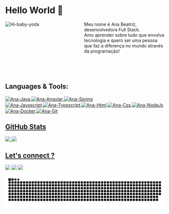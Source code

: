 # Hello World  👋 
<div style="display: inline_block">
<a href="https://github.com/anabalves">
<img align="left" alt="Hi-baby-yoda" src="https://media1.tenor.com/images/a53e378bb32fdbcabd28565ae799cfd5/tenor.gif" width="250" height="150">
</a>
<p>Meu nome é Ana Beatriz, desenvolvedora Full Stack.<br>Amo aprender sobre tudo que envolva tecnologia e quero ser uma pessoa que faz a diferença no mundo através da programação!</p>
</div>
 

&nbsp;
 

&nbsp;

## Languages & Tools:
<div style="display: inline_block; margin: auto;">
  <a href="https://github.com/anabalves">
  <img align="center" alt="Ana-Java" height="30" width="100" src="https://img.shields.io/badge/Java-FF0000?style=for-the-badge&logo=JAVA&logoColor=white">
  <img align="center" alt="Ana-Angular" height="30" width="100" src="https://img.shields.io/badge/Angular-FFFFFF?style=for-the-badge&logo=Angular&logoColor=FF0000">
  <img align="center" alt="Ana-Spring" height="30" width="100" src="https://img.shields.io/badge/Spring-8BC34A?style=for-the-badge&logo=Spring&logoColor=white">
<br>
  <img align="center" alt="Ana-Javascript" height="30" width="120" src="https://img.shields.io/badge/JavaScript-323330?style=for-the-badge&logo=javascript&logoColor=F7DF1E">
  <img align="center" alt="Ana-Typescript" height="30" width="120" src="https://img.shields.io/badge/Typescript-007acc?style=for-the-badge&logo=Typescript&logoColor=white">
  <img align="center" alt="Ana-Html" height="30" width="100" src="https://img.shields.io/badge/HTML5-E34F26?style=for-the-badge&logo=html5&logoColor=white">
  <img align="center" alt="Ana-Css" height="30" width="100" src="https://img.shields.io/badge/CSS3-1572B6?style=for-the-badge&logo=css3&logoColor=white">
  <img align="center" alt="Ana-NodeJs" height="30" width="100" src="https://img.shields.io/badge/Vue.js-FFFFFF?style=for-the-badge&logo=Vue.js">
<br>
  <img align="center" alt="Ana-Docker" height="30" width="100" src="https://img.shields.io/badge/-Docker-2CA5E0?style=for-the-badge&logo=docker&logoColor=white">
  <img align="center" alt="Ana-Git" height="30" width="80" src="https://img.shields.io/badge/Git-F05032?style=for-the-badge&logo=Git&logoColor=white">
</div>

## GitHub Stats
<div>
  <a href="https://github.com/anabalves">
  <img height="180em" src="https://github-readme-stats.vercel.app/api?username=anabalves&show_icons=true&theme=nightowl&include_all_commits=true&count_private=true"/>
  <img height="180em" src="https://github-readme-stats.vercel.app/api/top-langs/?username=anabalves&langs_count=8&theme=nightowl"/>
</div>

## Let's connect ?
<div> 
<a href="https://www.linkedin.com/in/ana-beatriz-barbosa-alves-775138197/"><img src="https://img.shields.io/badge/-LINKEDIN-0077B5?style=for-the-badge&logo=linkedin&logoColor=white"/></a>
<a href="https://discordapp.com/users/705530303615336520/"><img src="https://img.shields.io/badge/-DISCORD-7289da?style=for-the-badge&logo=discord&logoColor=white"/></a>
<a href="mailto:ana.alves41@fatec.sp.gov.br"><img src="https://img.shields.io/badge/-Email-%23333?style=for-the-badge&logo=gmail&logoColor=white"/></a>
</div>


![Snake animation](https://github.com/anabalves/anabalves/blob/output/github-contribution-grid-snake.svg) 
